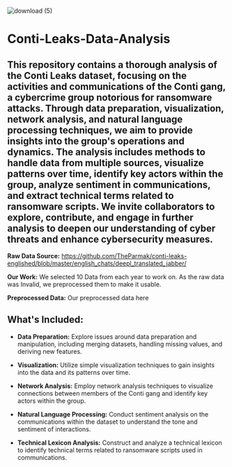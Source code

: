 ![download (5)](https://github.com/Imtiaj-Sajin/Conti-Leaks-Data-Analysis/assets/100506477/5cb86833-6117-4390-99f9-60ef321dc28b)

# Conti-Leaks-Data-Analysis

This repository contains a thorough analysis of the Conti Leaks dataset, focusing on the activities and communications of the Conti gang, a cybercrime group notorious for ransomware attacks. Through data preparation, visualization, network analysis, and natural language processing techniques, we aim to provide insights into the group's operations and dynamics. The analysis includes methods to handle data from multiple sources, visualize patterns over time, identify key actors within the group, analyze sentiment in communications, and extract technical terms related to ransomware scripts. We invite collaborators to explore, contribute, and engage in further analysis to deepen our understanding of cyber threats and enhance cybersecurity measures.
-------------------------------------------
**Raw Data Source:** https://github.com/TheParmak/conti-leaks-englished/blob/master/english_chats/deepl_translated_jabber/

**Our Work:** We selected 10 Data from each year to work on. As the raw data was Invalid, we preprocessed them to make it usable.

**Preprocessed Data:** Our preprocessed data here

## What's Included:

- **Data Preparation:** Explore issues around data preparation and manipulation, including merging datasets, handling missing values, and deriving new features.
  
- **Visualization:** Utilize simple visualization techniques to gain insights into the data and its patterns over time.
  
- **Network Analysis:** Employ network analysis techniques to visualize connections between members of the Conti gang and identify key actors within the group.
  
- **Natural Language Processing:** Conduct sentiment analysis on the communications within the dataset to understand the tone and sentiment of interactions.
  
- **Technical Lexicon Analysis:** Construct and analyze a technical lexicon to identify technical terms related to ransomware scripts used in communications.
